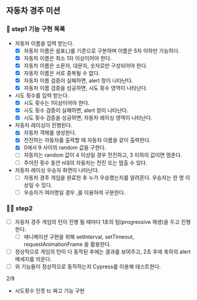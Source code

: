 ## 자동차 경주 미션

### 🎯 step1 기능 구현 목록

- 자동차 이름을 입력 받는다.
  - [x] 자동차 이름은 쉼표(,)를 기준으로 구분하며 이름은 5자 이하만 가능하다.
  - [x] 자동차 이름은 최소 1자 이상이어야 한다.
  - [x] 자동차 이름은 소문자, 대문자, 숫자로만 구성되어야 한다.
  - [x] 자동차 이름은 서로 중복될 수 없다.
  - [x] 자동차 이름 검증이 실패하면, alert 창이 나타난다.
  - [x] 자동차 이름 검증을 성공하면, 시도 횟수 영역이 나타난다.
- 시도 횟수를 입력 받는다.
  - [x] 시도 횟수는 1이상이어야 한다.
  - [x] 시도 횟수 검증이 실패하면, alert 창이 나타난다.
  - [x] 시도 횟수 검증을 성공하면, 자동차 레이싱 영역이 나타난다.
- 자동차 레이싱이 진행된다.
  - [x] 자동차 객체를 생성한다.
  - [x] 전진하는 자동차를 출력할 때 자동차 이름을 같이 출력한다.
  - [x] 0에서 9 사이의 random 값을 구한다.
  - [ ] 자동차는 random 값이 4 이상일 경우 전진하고, 3 이하의 값이면 멈춘다.
  - [ ] 주어진 횟수 동안 n대의 자동차는 전진 또는 멈출 수 있다.
- 자동차 레이싱 우승자 화면이 나타난다.
  - [ ] 자동차 경주 게임을 완료한 후 누가 우승했는지를 알려준다. 우승자는 한 명 이상일 수 있다.
  - [ ] 우승자가 여러명일 경우 ,를 이용하여 구분한다.

### 🎯🎯 step2

- [ ] 자동차 경주 게임의 턴이 진행 될 때마다 1초의 텀(progressive 재생)을 두고 진행한다.
  - [ ] 애니메이션 구현을 위해 setInterval, setTimeout, requestAnimationFrame 을 활용한다.
- [ ] 정상적으로 게임의 턴이 다 동작된 후에는 결과를 보여주고, 2초 후에 축하의 alert 메세지를 띄운다.
- [ ] 위 기능들이 정상적으로 동작하는지 Cypress를 이용해 테스트한다.

2/9

- 시도횟수 인풋 tc 짜고 기능 구현

